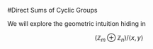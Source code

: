 <head>
  <script type="text/x-mathjax-config">
    MathJax.Hub.Config({
      tex2jax: {
        skipTags: ['script', 'noscript', 'style', 'textarea', 'pre'],
        inlineMath: [['$','$']]
      }
    });
  </script>
  <script src="https://cdn.mathjax.org/mathjax/latest/MathJax.js?config=TeX-AMS-MML_HTMLorMML" type="text/javascript"></script>
  <link rel="stylesheet" type="text/css" href="https://tikzjax.com/v1/fonts.css">
  <script src="https://tikzjax.com/v1/tikzjax.js"></script>
</head>

#Direct Sums of Cyclic Groups

We will explore the geometric intuition hiding in 

$$ (\mathbb{Z}_m \oplus \mathbb{Z}_n)/ \langle x,y \rangle $$

<script type="text/tikz">
  \begin{tikzpicture}
    \draw (0,0) circle (1in);
  \end{tikzpicture}
</script>

